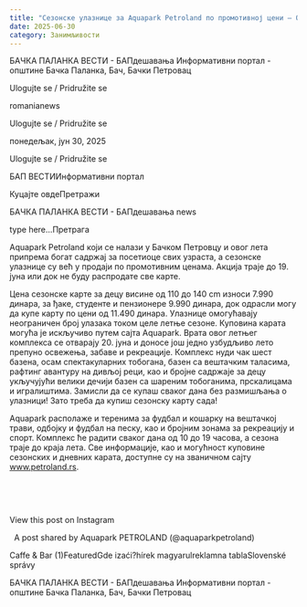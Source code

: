 ```yaml
---
title: "Сезонске улазнице за Aquapark Petroland по промотивној цени – Отварање 20. јуна"
date: 2025-06-30
category: Занимљивости
---
```


БАЧКА ПАЛАНКА ВЕСТИ - БАПдешавања Информативни портал - општине Бачка Паланка, Бач, Бачки Петровац

Ulogujte se / Pridružite se

romanianews

Ulogujte se / Pridružite se

понедељак, јун 30, 2025

Ulogujte se / Pridružite se

БАП ВЕСТИИнформативни портал

Куцајте овдеПретражи

БАЧКА ПАЛАНКА ВЕСТИ - БАПдешавања news

type here...Претрага

Aquapark Petroland који се налази у Бачком Петровцу и овог лета припрема богат садржај за посетиоце свих узраста, а сезонске улазнице су већ у продаји по промотивним ценама. Акција траје до 19. јуна или док не буду распродате све карте.

Цена сезонске карте за децу висине од 110 до 140 cm износи 7.990 динара, за ђаке, студенте и пензионере 9.990 динара, док одрасли могу да купе карту по цени од 11.490 динара. Улазнице омогућавају неограничен број улазака током целе летње сезоне. Куповина карата могућа је искључиво путем сајта Aquapark.
Врата овог летњег комплекса се отварају 20. јуна и доносе још једно узбудљиво лето препуно освежења, забаве и рекреације. Комплекс нуди чак шест базена, осам спектакуларних тобогана, базен са вештачким таласима, рафтинг авантуру на дивљој реци, као и бројне садржаје за децу укључујући велики дечији базен са шареним тобоганима, прскалицама и игралиштима.
Замисли да се купаш сваког дана без размишљања о улазници! Зато треба да купиш сезонску карту сада!

Aquapark располаже и теренима за фудбал и кошарку на вештачкој трави, одбојку и фудбал на песку, као и бројним зонама за рекреацију и спорт.
Комплекс ће радити сваког дана од 10 до 19 часова, а сезона траје до краја лета.
Све информације, као и могућност куповине сезонских и дневних карата, доступне су на званичном сајту www.petroland.rs.
  
 














 










View this post on Instagram






















 
A post shared by Aquapark PETROLAND (@aquaparkpetroland)

Caffe & Bar (1)FeaturedGde izaći?hírek magyarulreklamna tablaSlovenské správy

БАЧКА ПАЛАНКА ВЕСТИ - БАПдешавања Информативни портал - општине Бачка Паланка, Бач, Бачки Петровац
